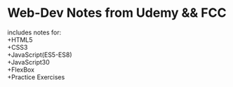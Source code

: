 # Web-Dev Notes from Udemy && FCC 
includes notes for: <br> 
  +HTML5
  <br>
  +CSS3
  <br>
  +JavaScript(ES5-ES8)
  <br>
  +JavaScript30
  <br>
  +FlexBox
  <br>
  +Practice Exercises
  <br>
 
